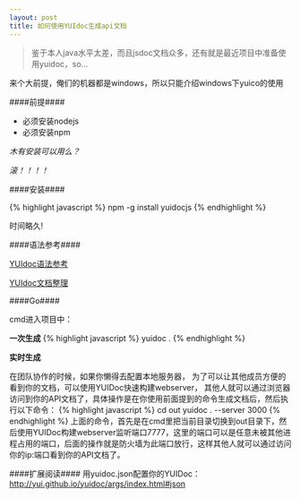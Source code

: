 ```yaml
---
layout: post
title: 如何使用YUIdoc生成api文档
---
```


> 鉴于本人java水平太差，而且jsdoc文档众多，还有就是最近项目中准备使用yuidoc，so...

来个大前提，俺们的机器都是windows，所以只能介绍windows下yuico的使用

####前提####
* 必须安装nodejs
* 必须安装npm

*木有安装可以用么？*

*滚！！！！*

####安装####

{% highlight javascript %}
npm -g install yuidocjs
{% endhighlight %}

时间略久!

####语法参考####

[YUIdoc语法参考](http://yui.github.io/yuidoc/syntax/index.html)

[YUIdoc文档整理](https://github.com/Johnqing/johnqing.github.com/wiki/yuidoc%E6%96%87%E6%A1%A3)

####Go####

cmd进入项目中：

**一次生成**
{% highlight javascript %}
yuidoc .
{% endhighlight %}

**实时生成**

在团队协作的时候，如果你懒得去配置本地服务器，
为了可以让其他成员方便的看到你的文档，可以使用YUIDoc快速构建webserver，
其他人就可以通过浏览器访问到你的API文档了，具体操作是在你使用前面提到的命令生成文档后，然后执行以下命令：
{% highlight javascript %}
cd out
yuidoc . --server 3000
{% endhighlight %}
上面的命令，首先是在cmd里把当前目录切换到out目录下，然后使用YUIDoc构建webserver监听端口7777，这里的端口可以是任意未被其他进程占用的端口，后面的操作就是防火墙为此端口放行，这样其他人就可以通过访问你的ip:端口看到你的API文档了。

####扩展阅读####
用yuidoc.json配置你的YUIDoc：http://yui.github.io/yuidoc/args/index.html#json
